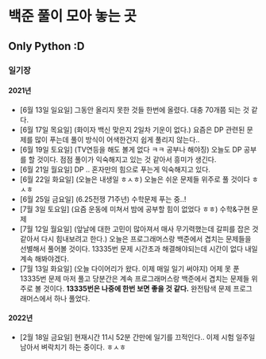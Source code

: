 # 백준 풀이 모아 놓는 곳

## Only Python :D

### 일기장

#### 2021년

- [6월 13일 일요일] 그동안 올리지 못한 것들 한번에 올렸다. 대충 70개쯤 되는 것 같다.
- [6월 17일 목요일] (화이자 백신 맞은지 2일차 기운이 없다.) 요즘은 DP 관련된 문제를 많이 푸는데 풀이 방식이 어색한건지 쉽게 풀리지 않는다..
- [6월 19일 토요일] (TV연등을 해도 볼게 없다 ㅋㅋ 공부나 해야징) 오늘도 DP 공부를 할 것이다. 점점 풀이가 익숙해지고 있는 것 같아서 흥미가 생긴다.
- [6월 21일 월요일] DP .. 혼자만의 힘으로 푸는게 익숙해지고 있다.
- [6월 22일 화요일]  (오늘은 내생일 ㅎㅅㅎ) 오늘은 쉬운 문제들 위주로 풀 것이다 ㅎㅅㅎ
- [6월 25일 금요일] (6.25전쟁 71주년) 수학문제 푸는 중..!
- [7월 3일 토요일] (요즘 운동에 미쳐서 밤에 공부할 힘이 없었다 ㅎㅎ) 수학&구현 문제  
- [7월 12일 월요일] (앞날에 대한 고민이 많아져서 매사 무기력했는데 갈피를 잡은 것 같아서 다시 힘내보려고 한다.) 오늘은 프로그래머스랑 백준에서 겹치는 문제들을 선별해서 풀어볼 것이다. 13335번 문제 시간초과 해결해야되는데 시간이 없다 내일 계속 해봐야겠다.
- [7월 13일 화요일] (오늘 다이어리가 왔다. 이제 매일 일기 써야지) 어제 못 푼 13335번 문제 마저 풀고 당분간은 계속 프로그래머스랑 백준에서 겹치는 문제들 위주로 볼 것이다. **13335번은 나중에 한번 보면 좋을 것 같다.** 완전탐색 문제 프로그래머스에서 하나 풀었다.

#### 2022년

- [2월 18일 금요일] 현재시간 11시 52분 간만에 일기를 끄적인다.. 이제 시험 일주일 남아서 벼락치기 하는 중이다. ㅎㅅㅎ
